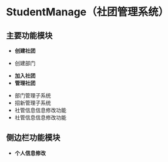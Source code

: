 # StudentManage（社团管理系统）
## 主要功能模块

- **创建社团**
 + 创建部门
- **加入社团**
- **管理社团**
 + 部门管理子系统
 + 招新管理子系统
 + 社管信息信息修改功能
 + 社管信息信息修改功能
 
## 侧边栏功能模块
-  **个人信息修改**
